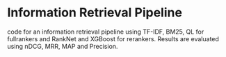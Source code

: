 # Information Retrieval Pipeline
code for an information retrieval pipeline using TF-IDF, BM25, QL for fullrankers and RankNet and XGBoost for rerankers. Results are evaluated using nDCG, MRR, MAP and Precision.
